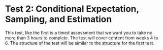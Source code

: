# Test 2: Conditional Expectation, Sampling, and Estimation

This test, like the first is a timed assessment that we want you to take no more than 3 hours to complete. The test will cover content from weeks 4 to 6. The structure of the test will be similar to the structure for the first test.
